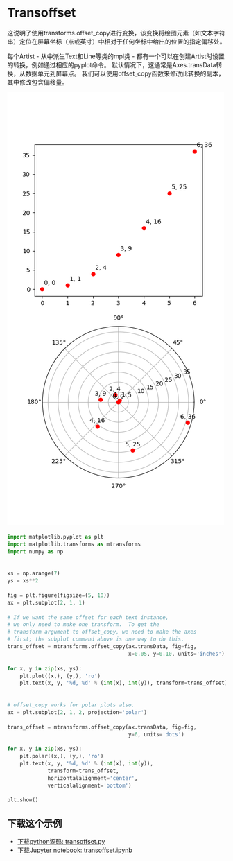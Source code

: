 # Transoffset

这说明了使用transforms.offset_copy进行变换，该变换将绘图元素（如文本字符串）定位在屏幕坐标（点或英寸）中相对于任何坐标中给出的位置的指定偏移处。

每个Artist  - 从中派生Text和Line等类的mpl类 - 都有一个可以在创建Artist时设置的转换，例如通过相应的pyplot命令。 默认情况下，这通常是Axes.transData转换，从数据单元到屏幕点。 我们可以使用offset_copy函数来修改此转换的副本，其中修改包含偏移量。

![Transoffset示例](/static/images/gallery/sphx_glr_transoffset_001.png)

```python
import matplotlib.pyplot as plt
import matplotlib.transforms as mtransforms
import numpy as np


xs = np.arange(7)
ys = xs**2

fig = plt.figure(figsize=(5, 10))
ax = plt.subplot(2, 1, 1)

# If we want the same offset for each text instance,
# we only need to make one transform.  To get the
# transform argument to offset_copy, we need to make the axes
# first; the subplot command above is one way to do this.
trans_offset = mtransforms.offset_copy(ax.transData, fig=fig,
                                       x=0.05, y=0.10, units='inches')

for x, y in zip(xs, ys):
    plt.plot((x,), (y,), 'ro')
    plt.text(x, y, '%d, %d' % (int(x), int(y)), transform=trans_offset)


# offset_copy works for polar plots also.
ax = plt.subplot(2, 1, 2, projection='polar')

trans_offset = mtransforms.offset_copy(ax.transData, fig=fig,
                                       y=6, units='dots')

for x, y in zip(xs, ys):
    plt.polar((x,), (y,), 'ro')
    plt.text(x, y, '%d, %d' % (int(x), int(y)),
             transform=trans_offset,
             horizontalalignment='center',
             verticalalignment='bottom')

plt.show()
```

## 下载这个示例
            
- [下载python源码: transoffset.py](https://matplotlib.org/_downloads/transoffset.py)
- [下载Jupyter notebook: transoffset.ipynb](https://matplotlib.org/_downloads/transoffset.ipynb)